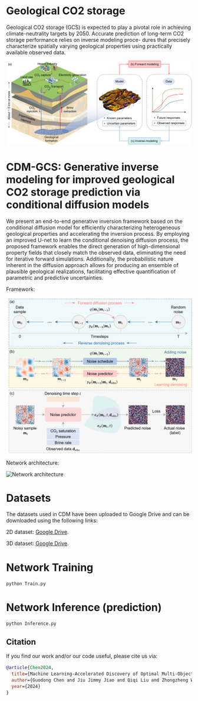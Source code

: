 # Geological CO2 storage
Geological CO2 storage (GCS) is expected to play a pivotal role in achieving climate-neutrality targets by 2050. Accurate prediction of long-term CO2 storage performance relies on inverse modeling proce-
dures that precisely characterize spatially varying geological properties using practically available observed data.

![Schematic diagram](https://github.com/ZhongZ-Wang/CDM-GCS/blob/main/Fig/gcs.png)


# CDM-GCS: Generative inverse modeling for improved geological CO2 storage prediction via conditional diffusion models

We present an end-to-end generative inversion framework based on the conditional diffusion model for efficiently characterizing heterogeneous geological properties and accelerating the inversion process. By employing an improved U-net to learn the conditional denoising diffusion process, the proposed framework enables the direct generation of high-dimensional property fields that closely match the observed data, eliminating the need for iterative forward simulations. Additionally, the probabilistic nature inherent in the diffusion approach allows for producing an ensemble of plausible geological realizations, facilitating effective quantification of parametric and predictive uncertainties.

Framework:

![Framework](https://github.com/ZhongZ-Wang/CDM-GCS/blob/main/Fig/cdm.png)

Network architecture:

![Network architecture](https://github.com/ZhongZ-Wang/CDM-GCS/blob/main/Fig/unet.png)

# Datasets
The datasets used in CDM have been uploaded to Google Drive and can be downloaded using the following links:

2D dataset: [Google Drive](https://drive.google.com/drive/folders/1eHh9clEqTyWPladjSMiKaqqRJFWx-ze8).

3D dataset: [Google Drive](https://drive.google.com/drive/folders/1I7bBZDVjF2Xet5dwdI7Cg1s0MvPkdgMP).

# Network Training
```
python Train.py
```

# Network Inference (prediction)
```
python Inference.py
```

## Citation
If you find our work and/or our code useful, please cite us via:

```bibtex
@article{Chen2024,
  title={Machine Learning-Accelerated Discovery of Optimal Multi-Objective Fractured Geothermal System Design},
  author={Guodong Chen and Jiu Jimmy Jiao and Qiqi Liu and Zhongzheng Wang and Yaochu Jin},
  year={2024}
}
```
